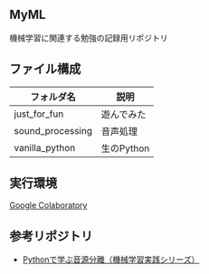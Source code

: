 ## MyML

機械学習に関連する勉強の記録用リポジトリ

## ファイル構成

|フォルダ名|説明|
|--------|---|
|just_for_fun|遊んでみた|
|sound_processing|音声処理|
|vanilla_python|生のPython|

## 実行環境

[Google Colaboratory](https://colab.research.google.com/notebooks/welcome.ipynb?hl=ja)

## 参考リポジトリ

- [Pythonで学ぶ音源分離（機械学習実践シリーズ）](https://github.com/masahitotogami/python_source_separation)

